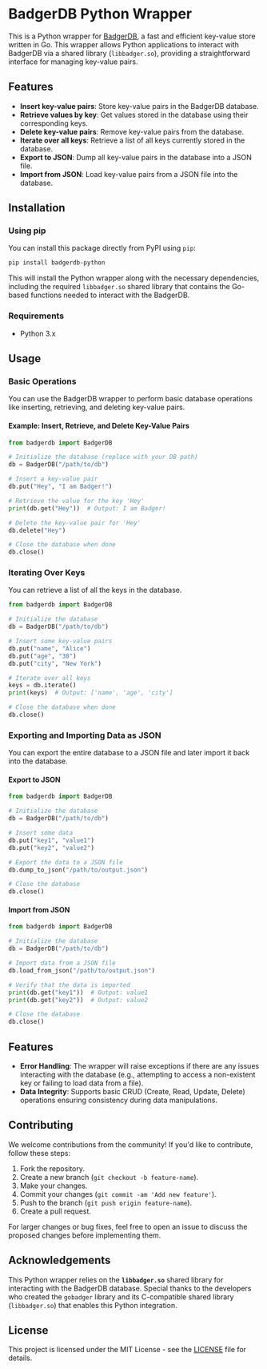 
# BadgerDB Python Wrapper

This is a Python wrapper for [BadgerDB](https://github.com/dgraph-io/badger), a fast and efficient key-value store written in Go. This wrapper allows Python applications to interact with BadgerDB via a shared library (`libbadger.so`), providing a straightforward interface for managing key-value pairs.

## Features

- **Insert key-value pairs**: Store key-value pairs in the BadgerDB database.
- **Retrieve values by key**: Get values stored in the database using their corresponding keys.
- **Delete key-value pairs**: Remove key-value pairs from the database.
- **Iterate over all keys**: Retrieve a list of all keys currently stored in the database.
- **Export to JSON**: Dump all key-value pairs in the database into a JSON file.
- **Import from JSON**: Load key-value pairs from a JSON file into the database.

## Installation

### Using pip

You can install this package directly from PyPI using `pip`:

```bash
pip install badgerdb-python
```

This will install the Python wrapper along with the necessary dependencies, including the required `libbadger.so` shared library that contains the Go-based functions needed to interact with the BadgerDB.

### Requirements

- Python 3.x

## Usage

### Basic Operations

You can use the BadgerDB wrapper to perform basic database operations like inserting, retrieving, and deleting key-value pairs.

#### Example: Insert, Retrieve, and Delete Key-Value Pairs

```python
from badgerdb import BadgerDB

# Initialize the database (replace with your DB path)
db = BadgerDB("/path/to/db")

# Insert a key-value pair
db.put("Hey", "I am Badger!")

# Retrieve the value for the key 'Hey'
print(db.get("Hey"))  # Output: I am Badger!

# Delete the key-value pair for 'Hey'
db.delete("Hey")

# Close the database when done
db.close()
```

### Iterating Over Keys

You can retrieve a list of all the keys in the database.

```python
from badgerdb import BadgerDB

# Initialize the database
db = BadgerDB("/path/to/db")

# Insert some key-value pairs
db.put("name", "Alice")
db.put("age", "30")
db.put("city", "New York")

# Iterate over all keys
keys = db.iterate()
print(keys)  # Output: ['name', 'age', 'city']

# Close the database when done
db.close()
```

### Exporting and Importing Data as JSON

You can export the entire database to a JSON file and later import it back into the database.

#### Export to JSON

```python
from badgerdb import BadgerDB

# Initialize the database
db = BadgerDB("/path/to/db")

# Insert some data
db.put("key1", "value1")
db.put("key2", "value2")

# Export the data to a JSON file
db.dump_to_json("/path/to/output.json")

# Close the database
db.close()
```

#### Import from JSON

```python
from badgerdb import BadgerDB

# Initialize the database
db = BadgerDB("/path/to/db")

# Import data from a JSON file
db.load_from_json("/path/to/output.json")

# Verify that the data is imported
print(db.get("key1"))  # Output: value1
print(db.get("key2"))  # Output: value2

# Close the database
db.close()
```

## Features

- **Error Handling**: The wrapper will raise exceptions if there are any issues interacting with the database (e.g., attempting to access a non-existent key or failing to load data from a file).
- **Data Integrity**: Supports basic CRUD (Create, Read, Update, Delete) operations ensuring consistency during data manipulations.

## Contributing

We welcome contributions from the community! If you'd like to contribute, follow these steps:

1. Fork the repository.
2. Create a new branch (`git checkout -b feature-name`).
3. Make your changes.
4. Commit your changes (`git commit -am 'Add new feature'`).
5. Push to the branch (`git push origin feature-name`).
6. Create a pull request.

For larger changes or bug fixes, feel free to open an issue to discuss the proposed changes before implementing them.

## Acknowledgements

This Python wrapper relies on the **`libbadger.so`** shared library for interacting with the BadgerDB database. Special thanks to the developers who created the `gobadger` library and its C-compatible shared library (`libbadger.so`) that enables this Python integration.

## License

This project is licensed under the MIT License - see the [LICENSE](LICENSE) file for details.